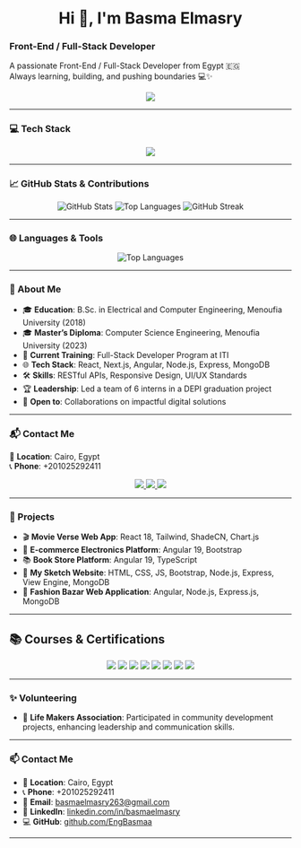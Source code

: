 <h1 align="center">Hi 👋, I'm Basma Elmasry</h1>
<h3>Front-End / Full-Stack Developer</h3>

<p>
  A passionate Front-End / Full-Stack Developer from Egypt 🇪🇬<br/>
  Always learning, building, and pushing boundaries 💻✨
</p>


<p align="center">
  <img src="https://github-readme-stats.vercel.app/api/top-langs/?username=EngBasmaa&layout=compact&theme=radical&langs_count=8" />
</p>

---



### 💻 Tech Stack

<p align="center">
  <img src="https://skillicons.dev/icons?i=html,css,js,ts,react,nextjs,angular,nodejs,express,mongodb,tailwind,bootstrap,git" />
</p>

---
### 📈 GitHub Stats & Contributions

<p align="center">
  <img src="https://github-readme-stats.vercel.app/api?username=EngBasmaa&show_icons=true&theme=radical" alt="GitHub Stats" />
  <img src="https://github-readme-stats.vercel.app/api/top-langs/?username=EngBasmaa&layout=compact&theme=radical" alt="Top Languages" />
  <img src="https://github-readme-streak-stats.herokuapp.com/?user=EngBasmaa&theme=radical" alt="GitHub Streak" />
</p>

---


### 🌐 Languages & Tools

<p align="center">
  <img src="https://github-readme-stats.vercel.app/api/top-langs/?username=EngBasmaa&layout=compact&theme=radical" alt="Top Languages" />
</p>

---

### 💫 About Me

- 🎓 **Education**: B.Sc. in Electrical and Computer Engineering, Menoufia University (2018)  
- 🎓 **Master’s Diploma**: Computer Science Engineering, Menoufia University (2023)  
- 💼 **Current Training**: Full-Stack Developer Program at ITI  
- 🌐 **Tech Stack**: React, Next.js, Angular, Node.js, Express, MongoDB  
- 🛠️ **Skills**: RESTful APIs, Responsive Design, UI/UX Standards  
- 🏆 **Leadership**: Led a team of 6 interns in a DEPI graduation project  
- 🤝 **Open to**: Collaborations on impactful digital solutions  

---
### 📬 Contact Me

📍 **Location**: Cairo, Egypt  
📞 **Phone**: +201025292411 

<p align="center">
  <a href="mailto:basmaelmasry263@gmail.com">
    <img src="https://img.shields.io/badge/Gmail-D14836?style=for-the-badge&logo=gmail&logoColor=white"/>
  </a>
  <a href="https://linkedin.com/in/basma-el-masry/">
    <img src="https://img.shields.io/badge/LinkedIn-0077B5?style=for-the-badge&logo=linkedin&logoColor=white"/>
  </a>
  
  <a href="https://github.com/EngBasmaa">
    <img src="https://img.shields.io/badge/GitHub-181717?style=for-the-badge&logo=github&logoColor=white"/>
  </a>
</p>

---

### 🚀 Projects

- 🎬 **Movie Verse Web App**: React 18, Tailwind, ShadeCN, Chart.js  
- 🛒 **E-commerce Electronics Platform**: Angular 19, Bootstrap  
- 📚 **Book Store Platform**: Angular 19, TypeScript  
- 🎨 **My Sketch Website**: HTML, CSS, JS, Bootstrap, Node.js, Express, View Engine, MongoDB  
- 👗 **Fashion Bazar Web Application**: Angular, Node.js, Express.js, MongoDB  

---


## 📚 Courses & Certifications

<p align="center">
  <img src="https://img.shields.io/badge/JavaScript,%20ES6,%20React,%20Angular,%20Node-Mahara%20Tech-%23f39c12?style=for-the-badge" />
  <img src="https://img.shields.io/badge/Master%20Angular%20(Udemy)-%23e67e22?style=for-the-badge&logo=udemy&logoColor=white" />
  <img src="https://img.shields.io/badge/Angular%20for%20Beginners-Coursera-%233498db?style=for-the-badge&logo=coursera&logoColor=white" />
  <img src="https://img.shields.io/badge/Software%20Engineering-ALX%20SE-%239b59b6?style=for-the-badge" />
  <img src="https://img.shields.io/badge/Web%20Development-Udacity%20/%20FWD-%231abc9c?style=for-the-badge&logo=udacity&logoColor=white" />
  <img src="https://img.shields.io/badge/Full--Stack%20MERN%20Training-ITI-%232ecc71?style=for-the-badge&logo=node.js&logoColor=white" />
  <img src="https://img.shields.io/badge/Full--Stack%20MEAN%20Training-NTI-%23e74c3c?style=for-the-badge&logo=angular&logoColor=white" />
  <img src="https://img.shields.io/badge/Front--End%20&%20Leadership-DEPI%20%7C%20MCIT-%23c0392b?style=for-the-badge" />
</p>




---



### ✨ Volunteering

- 🤝 **Life Makers Association**: Participated in community development projects, enhancing leadership and communication skills.

---

### 📫 Contact Me

- 📍 **Location**: Cairo, Egypt  
- 📞 **Phone**: +201025292411  
- 📧 **Email**: basmaelmasry263@gmail.com  
- 💼 **LinkedIn**: [linkedin.com/in/basmaelmasry](https://www.linkedin.com/in/basma-el-masry/)  
- 💻 **GitHub**: [github.com/EngBasmaa](https://github.com/EngBasmaa)

---
